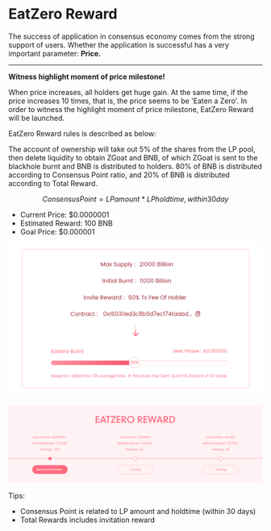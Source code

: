 # EatZero Reward

The success of application in consensus economy comes from the strong support of users. Whether the application is successful has a very important parameter: **Price.**

****

**Witness highlight moment of price milestone!**

When price increases, all holders get huge gain. At the same time, if the price increases 10 times, that is, the price seems to be 'Eaten a Zero'. In order to witness the highlight moment of price milestone, EatZero Reward will be launched.

EatZero Reward rules is described as below:

The account of ownership will take out 5% of the shares from the LP pool, then delete liquidity to obtain ZGoat and BNB, of which ZGoat is sent to the blackhole burnt and BNB is distributed to holders. 80% of BNB is distributed according to Consensus Point ratio, and 20% of BNB is distributed according to Total Reward.

$$
Consensus Point = LP amount * LP holdtime, within  
 30day
$$

* Current Price: $0.0000001
* Estimated Reward: 100 BNB
* Goal Price: $0.000001

![](../.gitbook/assets/吃零分红进度条.png)

![( Rules and Claim Reward)](../.gitbook/assets/06-chi-ling-fen-hong-jiang-li-ling-qu-ji-gui-ze-.png)



Tips:&#x20;

* Consensus Point is related to LP amount and holdtime (within 30 days)
* Total Rewards includes invitation reward

